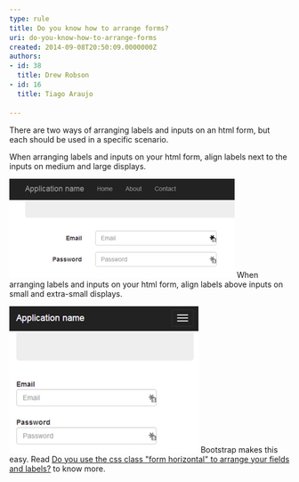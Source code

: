 ```yaml
---
type: rule
title: Do you know how to arrange forms?
uri: do-you-know-how-to-arrange-forms
created: 2014-09-08T20:50:09.0000000Z
authors:
- id: 38
  title: Drew Robson
- id: 16
  title: Tiago Araujo

---
```


There are two ways of arranging labels and inputs on an html form, but each should be used in a specific scenario.
 
When arranging labels and inputs on your html form, align labels next to the inputs on medium and large displays.
 
![Labels besides their respective inputs on regular displays](forms-desktop.jpg)
When arranging labels and inputs on your html form, align labels above inputs on small and extra-small displays.
 
![Labels above their respective input on smaller displays](forms-mobile.jpg)
Bootstrap makes this easy. Read [Do you use the css class "form horizontal" to arrange your fields and labels?](/_layouts/15/FIXUPREDIRECT.ASPX?WebId=3dfc0e07-e23a-4cbb-aac2-e778b71166a2&TermSetId=07da3ddf-0924-4cd2-a6d4-a4809ae20160&TermId=14f5dd6e-77de-4727-b160-0f47cdcb721e) to know more.

